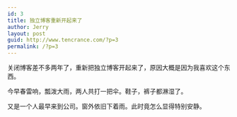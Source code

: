 ```yaml
---
id: 3
title: 独立博客重新开起来了
author: Jerry
layout: post
guid: http://www.tencrance.com/?p=3
permalink: /?p=3
---
```

关闭博客差不多两年了，重新把独立博客开起来了，原因大概是因为我喜欢这个东西。

今早春雷响，瓢泼大雨，两人共打一把伞。鞋子，裤子都淋湿了。

又是一个人最早来到公司。窗外依旧下着雨。此时竟怎么显得特别安静。